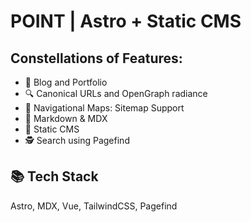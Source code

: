 # POINT | Astro + Static CMS


## Constellations of Features:

-   📰 Blog and Portfolio
-   🔍 Canonical URLs and OpenGraph radiance
-   🧭 Navigational Maps: Sitemap Support
-   📑 Markdown & MDX
-   📝 Static CMS
-   🕵 Search using Pagefind


## 📚 Tech Stack

Astro, MDX, Vue, TailwindCSS, Pagefind

